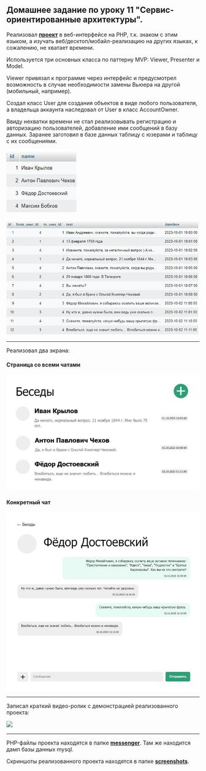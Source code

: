 ## Домашнее задание по уроку 11 "Сервис-ориентированные архитектуры".

Реализовал [**проект**](https://github.com/biramax/Architecture/tree/main/Seminar-11/messenger) в веб-интерфейсе на PHP, т.к. знаком с этим языком, а изучать веб/десктоп/мобайл-реализацию на других языках, к сожалению, не хватает времени.

Используется три основных класса по паттерну MVP: Viewer, Presenter и Model.

Viewer привязал к программе через интерфейс и предусмотрел возможность в случае необходимости замены Вьюера на другой (мобильный, например).

Создал класс User для создания объектов в виде любого пользователя, а владельца аккаунта наследовал от User в класс AccountOwner.

Ввиду нехватки времени не стал реализовывать регистрацию и авторизацию пользователей, добавление ими сообщений в базу данных. Заранее заготовил в базе данных таблицу с юзерами и таблицу с их сообщениями.

![](screenshots/Скриншот-таблицы-БД-users.jpg)

![](screenshots/Скриншот-таблицы-БД-messages.jpg)

---

Реализовал два экрана: 

#### Страница со всеми чатами

<img src="screenshots/Скриншот-реализованного-проекта-1.jpg" width="600"/>

#### Конкретный чат

<img src="screenshots/Скриншот-реализованного-проекта-2.jpg" width="600"/>

---

Записал краткий видео-ролик с демонстрацией реализованного проекта:

[![](https://img.youtube.com/vi/710zwUkbzjo/maxresdefault.jpg)](https://youtu.be/710zwUkbzjo)

---

PHP-файлы проекта находятся в папке [**messenger**](https://github.com/biramax/Architecture/tree/main/Seminar-11/messenger). Там же находится дамп базы данных mysql.

Скриншоты реализованного проекта находятся в папке [**screenshots**](https://github.com/biramax/Architecture/tree/main/Seminar-11/screenshots).
